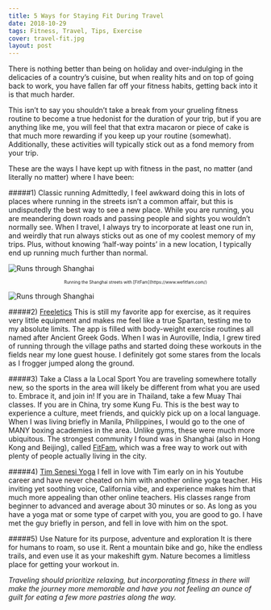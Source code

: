 ```yaml
---
title: 5 Ways for Staying Fit During Travel
date: 2018-10-29
tags: Fitness, Travel, Tips, Exercise
cover: travel-fit.jpg
layout: post
---
```


There is nothing better than being on holiday and over-indulging in the delicacies of a country’s cuisine, but when reality hits and on top of going back to work, you have fallen far off your fitness habits, getting back into it is that much harder.

This isn’t to say you shouldn’t take a break from your grueling fitness routine to become a true hedonist for the duration of your trip, but if you are anything like me, you will feel that that extra macaron or piece of cake is that much more rewarding if you keep up your routine (somewhat). Additionally, these activities will typically stick out as a fond memory from your trip.

These are the ways I have kept up with fitness in the past, no matter (and literally no matter) where I have been:

#####1) Classic running
Admittedly, I feel awkward doing this in lots of places where running in the streets isn’t a common affair, but this is undisputedly the best way to see a new place. While you are running, you are meandering down roads and passing people and sights you wouldn’t normally see. When I travel, I always try to incorporate at least one run in, and weirdly that run always sticks out as one of my coolest memory of my trips. Plus, without knowing ‘half-way points’ in a new location, I typically end up running much further than normal.

![Runs through Shanghai](https://res.cloudinary.com/dofuzeof4/image/upload/v1540852562/The%20Hopeless%20Roamantic/Misc/Screen_Shot_2018-10-29_at_11.32.27_PM.png)
<center><p style="font-size: .6em;">Running the Shanghai streets with [FitFam](https://www.wefitfam.com/)</p></center>

![Runs through Shanghai](https://res.cloudinary.com/dofuzeof4/image/upload/v1540852431/The%20Hopeless%20Roamantic/Misc/IMG_0348.jpg)

#####2) [Freeletics](https://www.freeletics.com/en/)
This is still my favorite app for exercise, as it requires very little equipment and makes me feel like a true Spartan, testing me to my absolute limits. The app is filled with body-weight exercise routines all named after Ancient Greek Gods. When I was in Auroville, India, I grew tired of running through the village paths and started doing these workouts in the fields near my lone guest house. I definitely got some stares from the locals as I frogger jumped along the ground.

#####3) Take a Class a la Local Sport
You are traveling somewhere totally new, so the sports in the area will likely be different from what you are used to. Embrace it, and join in! If you are in Thailand, take a few Muay Thai classes. If you are in China, try some Kung Fu. This is the best way to experience a culture, meet friends, and quickly pick up on a local language.  When I was living briefly in Manila, Philippines, I would go to the one of MANY boxing academies in the area. Unlike gyms, these were much more ubiquitous. The strongest community I found was in Shanghai (also in Hong Kong and Beijing), called [FitFam](https://www.wefitfam.com/), which was a free way to work out with plenty of people actually living in the city.

#####4) [Tim Senesi Yoga](https://www.youtube.com/channel/UCciuZl2ydLCvN5txlLW0rIg)
I fell in love with Tim early on in his Youtube career and have never cheated on him with another online yoga teacher. His inviting yet soothing voice, California vibe, and experience makes him that much more appealing than other online teachers. His classes range from beginner to advanced and average about 30 minutes or so. As long as you have a yoga mat or some type of carpet with you, you are good to go. I have met the guy briefly in person, and fell in love with him on the spot.

#####5) Use Nature for its purpose, adventure and exploration
It is there for humans to roam, so use it. Rent a mountain bike and go, hike the endless trails, and even use it as your makeshift gym. Nature becomes a limitless place for getting your workout in.

<i>Traveling should prioritize relaxing, but incorporating fitness in there will make the journey more memorable and have you not feeling an ounce of guilt for eating a few more pastries along the way.</i>
